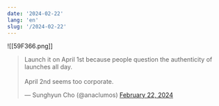 ```yaml
---
date: '2024-02-22'
lang: 'en'
slug: '/2024-02-22'
---
```


![[59F366.png]]

<blockquote class="twitter-tweet">

<p lang="en" dir="ltr">

Launch it on April 1st because people question the authenticity of launches all day.<br/><br/>April 2nd seems too corporate.

</p>

&mdash; Sunghyun Cho (@anaclumos) <a href="https://twitter.com/anaclumos/status/1760802746826187083?ref_src=twsrc%5Etfw">February 22, 2024</a></blockquote>
